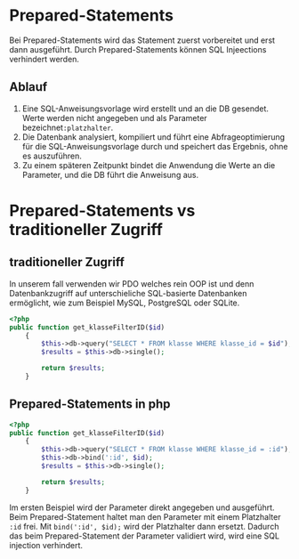 # Prepared-Statements
Bei Prepared-Statements wird das Statement zuerst vorbereitet und erst dann ausgeführt.
Durch Prepared-Statements können SQL Injeections verhindert werden. 

## Ablauf
1. Eine SQL-Anweisungsvorlage wird erstellt und an die DB gesendet. Werte werden nicht angegeben und als Parameter bezeichnet``:platzhalter``.
2. Die Datenbank analysiert, kompiliert und führt eine Abfrageoptimierung für die SQL-Anweisungsvorlage durch und speichert das Ergebnis, ohne es auszuführen.
3. Zu einem späteren Zeitpunkt bindet die Anwendung die Werte an die Parameter, und die DB führt die Anweisung aus.

# Prepared-Statements vs traditioneller Zugriff

## traditioneller Zugriff
In unserem fall verwenden wir PDO welches rein OOP ist und denn Datenbankzugriff auf unterschieliche SQL-basierte Datenbanken ermöglicht, wie zum Beispiel MySQL, PostgreSQL oder SQLite.
````php
<?php
public function get_klasseFilterID($id)
    {
        $this->db->query("SELECT * FROM klasse WHERE klasse_id = $id");
        $results = $this->db->single();

        return $results;
    }
````

## Prepared-Statements in php
````php
<?php
public function get_klasseFilterID($id)
    {
        $this->db->query("SELECT * FROM klasse WHERE klasse_id = :id");
        $this->db->bind(':id', $id);
        $results = $this->db->single();

        return $results;
    }
````

Im ersten Beispiel wird der Parameter direkt angegeben und ausgeführt. Beim Prepared-Statement haltet man den Parameter mit einem Platzhalter `:id` frei.
Mit `bind(':id', $id);` wird der Platzhalter dann ersetzt. 
Dadurch das beim Prepared-Statement der Parameter validiert wird, wird eine SQL injection verhindert.